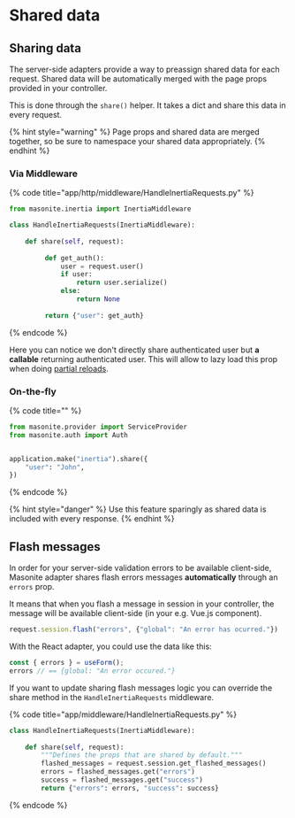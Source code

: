 # Shared data

## Sharing data

The server-side adapters provide a way to preassign shared data for each request. Shared data will be automatically merged with the page props provided in your controller.

This is done through the `share()` helper. It takes a dict and share this data in every request.

{% hint style="warning" %}
Page props and shared data are merged together, so be sure to namespace your shared data appropriately.
{% endhint %}

### Via Middleware

{% code title="app/http/middleware/HandleInertiaRequests.py" %}
```python
from masonite.inertia import InertiaMiddleware

class HandleInertiaRequests(InertiaMiddleware):
    
    def share(self, request):
    
         def get_auth():
             user = request.user()
             if user:
                 return user.serialize()
             else:
                 return None
                 
         return {"user": get_auth}
```
{% endcode %}

Here you can notice we don't directly share authenticated user but **a callable** returning authenticated user. This will allow to lazy load this prop when doing [partial reloads](../advanced/partial-reloads.md).

### On-the-fly

{% code title="" %}
```python
from masonite.provider import ServiceProvider
from masonite.auth import Auth


application.make("inertia").share({
    "user": "John",
})
```
{% endcode %}

{% hint style="danger" %}
Use this feature sparingly as shared data is included with every response.
{% endhint %}

## Flash messages

In order for your server-side validation errors to be available client-side, Masonite adapter shares flash errors messages **automatically** through an `errors` prop.

It means that when you flash a message in session in your controller, the message will be available client-side (in your e.g. Vue.js component).

```javascript
request.session.flash("errors", {"global": "An error has ocurred."})
```

With the React adapter, you could use the data like this:

```javascript
const { errors } = useForm();
errors // == {global: "An error occured."}
```

If you want to update sharing flash messages logic you can override the share method in the `HandleInertiaRequests` middleware.

{% code title="app/middleware/HandleInertiaRequests.py" %}
```python
class HandleInertiaRequests(InertiaMiddleware):
    
    def share(self, request):
        """Defines the props that are shared by default."""
        flashed_messages = request.session.get_flashed_messages()
        errors = flashed_messages.get("errors")
        success = flashed_messages.get("success")
        return {"errors": errors, "success": success}
```
{% endcode %}
